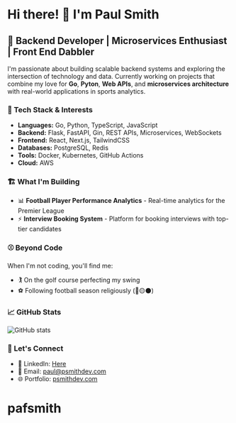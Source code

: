 # Hi there! 👋 I'm Paul Smith

## 🚀 Backend Developer | Microservices Enthusiast | Front End Dabbler

I'm passionate about building scalable backend systems and exploring the intersection of technology and data. Currently working on projects that combine my love for **Go**, **Pyton**, **Web APIs**, and **microservices architecture** with real-world applications in sports analytics.

### 🔧 Tech Stack & Interests
- **Languages:** Go, Python, TypeScript, JavaScript
- **Backend:** Flask, FastAPI, Gin, REST APIs, Microservices, WebSockets
- **Frontend:** React, Next.js, TailwindCSS
- **Databases:** PostgreSQL, Redis
- **Tools:** Docker, Kubernetes, GitHub Actions
- **Cloud:** AWS

### 🏗️ What I'm Building
- 📊 **Football Player Performance Analytics** - Real-time analytics for the Premier League
- ⚡ **Interview Booking System** - Platform for booking interviews with top-tier candidates


### ⚾ Beyond Code
When I'm not coding, you'll find me:
- 🏌️ On the golf course perfecting my swing
- ⚽ Following football season religiously  (🐺🟡⚫)

### 📈 GitHub Stats
![GitHub stats](https://github-readme-stats.vercel.app/api?username=pafsmith&show_icons=true&theme=dark)

### 🤝 Let's Connect
- 💼 LinkedIn: [Here](https://www.linkedin.com/in/paul-smith-b306b2333/)
- 📧 Email: [paul@psmithdev.com](mailto:paul@psmithdev.com)
- 🌐 Portfolio: [psmithdev.com](https://psmithdev.com)
# pafsmith
